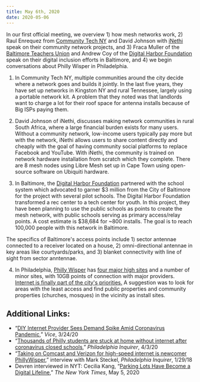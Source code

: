 ```yaml
---
title: May 6th, 2020
date: 2020-05-06
---
```


In our first official meeting, we overview 1) how mesh networks work, 2) Raul Enrequez from [Community Tech NY](http://communitytechny.org/) and David Johnson with [iNethi](https://www.inethi.org.za/) speak on their community network projects, and 3) Fraca Muller of the [Baltimore Teachers Union](https://www.baltimoreteachers.org/) and Andrew Coy of the [Digital Harbor Foundation](https://www.digitalharbor.org/) speak on their digital inclusion efforts in Baltimore, and 4) we begin conversations about Philly Wisper in Philadelphia.

<!-- more -->

1. In Community Tech NY, multiple communities around the city decide where a network goes and builds it jointly. In the last five years, they have set up networks in Kingston NY and rural Tennessee, largely using a portable network kit. A problem that they noted was that landlords want to charge a lot for their roof space for antenna installs because of Big ISPs paying them.

2. David Johnson of iNethi, discusses making network communities in rural South Africa, where a large financial burden exists for many users. Without a community network, low-income users typically pay more but with the network, iNethi allows users to share content directly and cheaply with the goal of having community social platforms to replace Facebook and YouTube. With iNethi, the community is trained on network hardware installation from scratch which they complete. There are 8 mesh nodes using Libre Mesh set up in Cape Town using open-source software on Ubiquiti hardware.

3. In Baltimore, the [Digital Harbor Foundation](https://www.digitalharbor.org/) partnered with the school system which advocated to garner \$3 million from the City of Baltimore for the project with several pilot schools. The Digital Harbor Foundation transformed a rec center to a tech center for youth. In this project, they have been planning to use the public schools as points to create the mesh network, with public schools serving as primary access/relay points. A cost estimate is \$38,684 for ~800 installs. The goal is to reach 100,000 people with this network in Baltimore.

The specifics of Baltimore's access points include 1) sector antennae connected to a receiver located on a house, 2) omni-directional antennae in key areas like courtyards/parks, and 3) blanket connectivity with line of sight from sector anntennae.

4. In Philadelphia, [Philly Wisper](https://phillywisper.net/) has [four major high sites](https://www.inquirer.com/philly/business/technology/phillywisper-comcast-verizon-high-speed-internet-20180129.html) and a number of minor sites, with 10GB points of connection with major providers. [Internet is finally part of the city's priorities.](https://www.inquirer.com/education/coronavirus-students-digital-divide-philadelphia-comcast-20200403.html) A suggestion was to look for areas with the least access and find public properties and community properties (churches, mosques) in the vicinity as install sites.

## Additional Links:

*   “[DIY Internet Provider Sees Demand Spike Amid Coronavirus Pandemic](https://www.vice.com/en_us/article/dygj7m/diy-internet-provider-sees-demand-spike-amid-coronavirus-pandemic),” *Vice*, 3/24/20
*   “[Thousands of Philly students are stuck at home without internet after coronavirus closed schools](https://www.inquirer.com/education/coronavirus-students-digital-divide-philadelphia-comcast-20200403.html),” *Philadelphia Inquirer*, 4/3/20
*   “[Taking on Comcast and Verizon for high-speed internet is newcomer PhillyWisper](https://www.inquirer.com/philly/business/technology/phillywisper-comcast-verizon-high-speed-internet-20180129.html),” interview with Mark Steckel, *Philadelphia Inquirer*, 1/29/18
*   Devren interviewed in NYT: Cecilia Kang, “[Parking Lots Have Become a Digital Lifeline](https://www.nytimes.com/2020/05/05/technology/parking-lots-wifi-coronavirus.html),” *The New York Times*, May 5, 2020